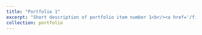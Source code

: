 ```yaml
---
title: "Portfolio 1"
excerpt: "Short description of portfolio item number 1<br/><a href='/files/portfolio/poster1.pdf' target='_blank'>View Poster</a>"
collection: portfolio
---
```


